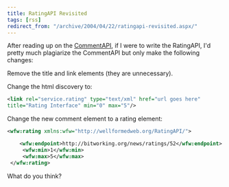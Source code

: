 ```yaml
---
title: RatingAPI Revisited
tags: [rss]
redirect_from: "/archive/2004/04/22/ratingapi-revisited.aspx/"
---
```


After reading up on the [CommentAPI](http://wellformedweb.org/story/9),
if I were to write the RatingAPI, I'd pretty much plagiarize the
CommentAPI but only make the following changes:

Remove the title and link elements (they are unnecessary).

Change the html discovery to:

```xml
<link rel="service.rating" type="text/xml" href="url goes here"
title="Rating Interface" min="0" max="5"/>
```

Change the new comment element to a rating element:

```xml
<wfw:rating xmlns:wfw="http://wellformedweb.org/RatingAPI/">

    <wfw:endpoint>http://bitworking.org/news/ratings/52</wfw:endpoint>
     <wfw:min>1</wfw:min>
     <wfw:max>5</wfw:max>
 </wfw:rating>
```

What do you think?

